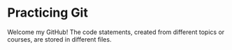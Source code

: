 # Practicing Git

Welcome my GitHub! The code statements, created from different topics or courses, are stored in different files.